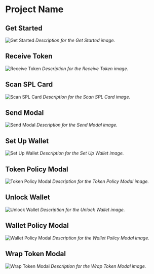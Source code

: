 
# Project Name

## Get Started

![Get Started](./screenshots/Get-Started.png)
*Description for the Get Started image.*

## Receive Token

![Receive Token](./screenshots/Receive-Token-Modal.png)
*Description for the Receive Token image.*

## Scan SPL Card

![Scan SPL Card](./screenshots/Scan-SPL-Card.png)
*Description for the Scan SPL Card image.*

## Send Modal

![Send Modal](./screenshots/Send-Modal.png)
*Description for the Send Modal image.*

## Set Up Wallet

![Set Up Wallet](./screenshots/Set-Up-Wallet.png)
*Description for the Set Up Wallet image.*

## Token Policy Modal

![Token Policy Modal](./screenshots/Token-Policy-Modal.png)
*Description for the Token Policy Modal image.*

## Unlock Wallet

![Unlock Wallet](./screenshots/Unlock-Wallet.png)
*Description for the Unlock Wallet image.*

## Wallet Policy Modal

![Wallet Policy Modal](./screenshots/Wallet-Policy-Modal.png)
*Description for the Wallet Policy Modal image.*

## Wrap Token Modal

![Wrap Token Modal](./screenshots/Wrap-Token-Modal.png)
*Description for the Wrap Token Modal image.*
